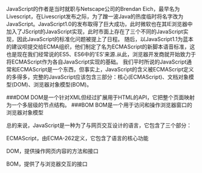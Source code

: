 JavaScript的作者是当时就职与Netscape公司的Brendan Eich，最早名为Livescript，在Livescript发布之际，为了蹭一波Java的热度临时将名字改为JavaScript。JavaScript1.0的发布取得了巨大成功，此时微软也在其IE浏览器中加入了JScript的JavaScript实现，此时市面上存在了三个不同的JavaScript实现，因此JavaScript的标准化问题被提上了日程。
随后，以JavaScript1.1为蓝本的建议呗提交给ECMA组织，他们制定了名为ECMAScript的新脚本语音标准，这也是现在我们经常说的ES5、ES6中的'ES'来源.从此，浏览器开发商就开始致力于将ECMAScript作为各自JavaScript实现的基础。
我们平时所说的JavaScript通常和ECMAScript是一个东西，但事实上，JavaScript的含义被ECMAScript定义的多得多，完整的JavaScript应该包含三部分：核心(ECMAScript)、文档对象模型(DOM)、浏览器对象模型(BOM)。

###DOM
DOM是一个针对XML但经过扩展用于HTML的API，它把整个页面映射为一个多层级的节点结构。
###BOM
BOM是一个用于访问和操作浏览器窗口的浏览器对象模型

总的来说，JavaScript是一种为了与网页交互设计的语言，它包含了三个部分：

ECMAScript，由ECMA-262定义，它包含了语言的核心功能

DOM，提供操作网页内容的方法和接口

BOM，提供了与浏览器交互的接口